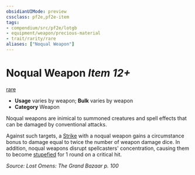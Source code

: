 ```yaml
---
obsidianUIMode: preview
cssclass: pf2e,pf2e-item
tags:
- compendium/src/pf2e/lotgb
- equipment/weapon/precious-material 
- trait/rarity/rare
aliases: ["Noqual Weapon"]
---
```

# Noqual Weapon *Item 12+*  
[rare](rare.md)  

- **Usage** varies by weapon; **Bulk** varies by weapon
- **Category** Weapon

Noqual weapons are inimical to summoned creatures and spell effects that can be damaged by conventional attacks.

Against such targets, a [Strike](strike.md) with a noqual weapon gains a circumstance bonus to damage equal to twice the number of weapon damage dice. In addition, noqual weapons disrupt spellcasters' concentration, causing them to become [stupefied](conditions.md#Stupefied) for 1 round on a critical hit.

*Source: Lost Omens: The Grand Bazaar p. 100*